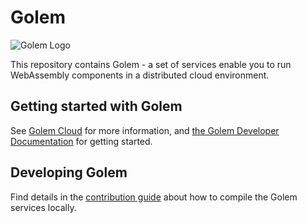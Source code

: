 # Golem

![Golem Logo](golem-logo-black.jpg)

This repository contains Golem - a set of services enable you to run WebAssembly components in a distributed cloud environment.

## Getting started with Golem
See [Golem Cloud](https://golem.cloud) for more information, and [the Golem Developer Documentation](https://learn.golem.cloud) for getting started.

## Developing Golem
Find details in the [contribution guide](CONTRIBUTING.md) about how to compile the Golem services locally.
